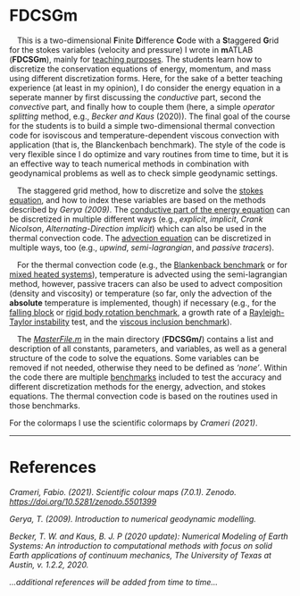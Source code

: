# FDCSGm

&emsp;This is a two-dimensional **F**inite **D**ifference **C**ode with a **S**taggered **G**rid for the stokes variables (velocity and pressure) I wrote in **m**ATLAB (**FDCSGm**), mainly for [teaching purposes](https://lukasfuchs.wordpress.com/teaching-2/). The students learn how to discretize the conservation equations of energy, momentum, and mass using different discretization forms. Here, for the sake of a better teaching experience (at least in my opinion), I do consider the energy equation in a seperate manner by first discussing the *conductive* part, second the *convective* part, and finally how to couple them (here, a simple *operator splitting* method, e.g., *Becker and Kaus* (2020)). The final goal of the course for the students is to build a simple two-dimensional thermal convection code for isoviscous and temperature-dependent viscous convection with application (that is, the Blanckenbach benchmark). The style of the code is very flexible since I do optimize and vary routines from time to time, but it is an effective way to teach numerical methods in combination with geodynamical problems as well as to check simple geodynamic settings. 
   
&emsp;The staggered grid method, how to discretize and solve the [stokes equation](https://github.com/LukasFuchs/FDCSGm/tree/main/StokesProblem), and how to index these variables are based on the methods described by *Gerya (2009)*. The [conductive part of the energy equation](https://github.com/LukasFuchs/FDCSGm/tree/main/DiffusionProblem) can be discretized in multiple different ways (e.g., *explicit*, *implicit*, *Crank Nicolson*, *Alternating-Direction implicit*) which can also be used in the thermal convection code. The [advection equation](https://github.com/LukasFuchs/FDCSGm/tree/main/AdvectionProblem) can be discretized in multiple ways, too (e.g., *upwind*, *semi-lagrangian*, and *passive tracers*). 

&emsp;For the thermal convection code (e.g., the [Blankenback benchmark](https://github.com/LukasFuchs/FDCSGm/tree/main/Benchmark/Blanckenbach) or for [mixed heated systems](https://github.com/LukasFuchs/FDCSGm/tree/main/MixedHeatedSystems)), temperature is advected using the semi-lagrangian method, however, passive tracers can also be used to advect composition (density and viscosity) or temperature (so far, only the advection of the **absolute** temperature is implemented, though) if necessary (e.g., for the [falling block](https://github.com/LukasFuchs/FDCSGm/tree/main/Benchmark/FallingBlock) or [rigid body rotation benchmark](https://github.com/LukasFuchs/FDCSGm/tree/main/Benchmark/RigidBodyRotation), a growth rate of a [Rayleigh-Taylor instability](https://github.com/LukasFuchs/FDCSGm/tree/main/Benchmark/RTI) test, and the [viscous inclusion benchmark](https://github.com/LukasFuchs/FDCSGm/tree/main/Benchmark/ViscousInclusion)). 
   
&emsp;The [*MasterFile.m*](https://github.com/LukasFuchs/FDCSGm/blob/main/MasterFile.m) in the main directory (**FDCSGm/**) contains a list and description of all constants, parameters, and variables, as well as a general structure of the code to solve the equations. Some variables can be removed if not needed, otherwise they need to be defined as *‘none’*. Within the code there are multiple [benchmarks](https://github.com/LukasFuchs/FDCSGm/tree/main/Benchmark) included to test the accuracy and different discretization methods for the energy, advection, and stokes equations. The thermal convection code is based on the routines used in those benchmarks. 

For the colormaps I use the scientific colormaps by *Crameri (2021)*.

-----------------

# References

*Crameri, Fabio. (2021). Scientific colour maps (7.0.1). Zenodo. https://doi.org/10.5281/zenodo.5501399*

*Gerya, T. (2009). Introduction to numerical geodynamic modelling.*

*Becker, T. W. and Kaus, B. J. P (2020 update): Numerical Modeling of Earth Systems: An introduction to computational methods with focus on solid Earth applications of continuum mechanics, The University of Texas at Austin, v. 1.2.2, 2020.*

*...additional references will be added from time to time...*
